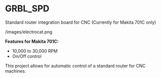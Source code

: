 # GRBL_SPD
Standard router integration board for CNC (Currently for Makita 701C only) 

/images/electrocat.png

**Features for Makita 701C:**
  - 10,000 to 30,000 RPM
  - On/Off control

This project allows for automatic control of a standard router for CNC machines. 
